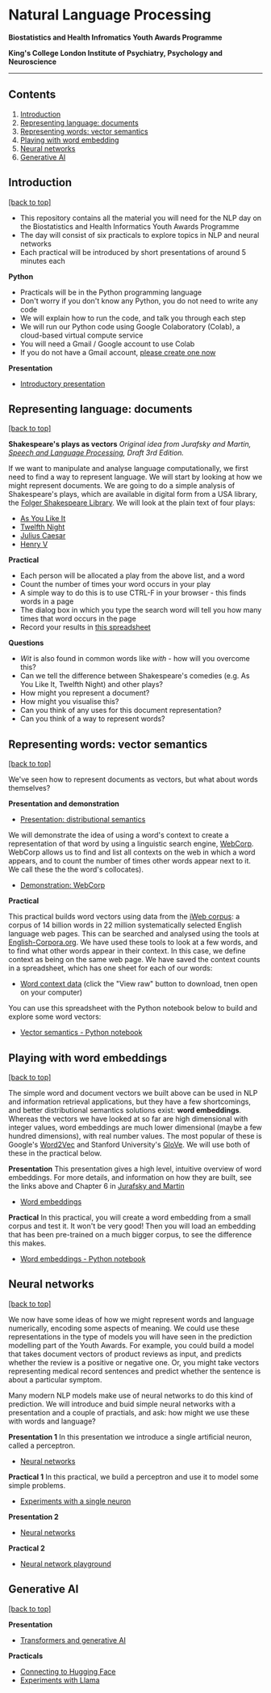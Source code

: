 # Natural Language Processing

**Biostatistics and Health Infromatics Youth Awards Programme**

**King's College London Institute of Psychiatry, Psychology and Neuroscience**

---

## Contents

1. [Introduction](#introduction)
1. [Representing language: documents](#representing-language-documents)
1. [Representing words: vector semantics](#representing-words-vector-semantics)
1. [Playing with word embedding](#playing-with-word-embeddings)
1. [Neural networks](#neural-networks)
1. [Generative AI](#generative-ai)

## Introduction
[[back to top]](#start-of-content)

- This repository contains all the material you will need for the NLP day on the Biostatistics and Health Informatics Youth Awards Programme
- The day will consist of six practicals to explore topics in NLP and neural networks
- Each practical will be introduced by short presentations of around 5 minutes each

**Python**

- Practicals will be in the Python programming language
- Don't worry if you don't know any Python, you do not need to write any code
- We will explain how to run the code, and talk you through each step
- We will run our Python code using Google Colaboratory (Colab), a cloud-based virtual compute service
- You will need a Gmail / Google account to use Colab
- If you do not have a Gmail account, [please create one now](https://support.google.com/mail/answer/56256?hl=en-GB) 

**Presentation**

- [Introductory presentation](./presentations/introduction.pdf) 

## Representing language: documents
[[back to top]](#start-of-content)

**Shakespeare's plays as vectors**
*Original idea from Jurafsky and Martin, [Speech and Language Processing](https://web.stanford.edu/~jurafsky/slp3/), Draft 3rd Edition.*

If we want to manipulate and analyse language computationally, we first need to find a way to represent language. We will start by looking at how we might represent documents. We are going to do a simple analysis of Shakespeare's plays, which are available in digital form from a USA library, the [Folger Shakespeare Library](https://www.folger.edu/explore/shakespeares-works/download/). We will look at the plain text of four plays:

- [As You Like It](https://flgr.sh/txtfssAYLtxt)
- [Twelfth Night](https://flgr.sh/txtfssTN_txt)
- [Julius Caesar](https://flgr.sh/txtfssJC_txt)
- [Henry V](https://flgr.sh/txtfssH5_txt)

**Practical**

- Each person will be allocated a play from the above list, and a word
- Count the number of times your word occurs in your play
- A simple way to do this is to use CTRL-F in your browser - this finds words in a page
- The dialog box in which you type the search word will tell you how many times that word occurs in the page
- Record your results in [this spreadsheet](https://docs.google.com/spreadsheets/d/1W-NI1-CAufuXTCHISsbwvnqY5krQVnsAxqX2IKpNcVg/edit?usp=sharing)

**Questions**

- *Wit* is also found in common words like *with* - how will you overcome this?
- Can we tell the difference between Shakespeare's comedies (e.g. As You Like It, Twelfth Night) and other plays?
- How might you represent a document?
- How might you visualise this?
- Can you think of any uses for this document representation?
- Can you think of a way to represent words?

## Representing words: vector semantics
[[back to top]](#start-of-content)

We've seen how to represent documents as vectors, but what about words themselves? 

**Presentation and demonstration**  

- [Presentation: distributional semantics](./presentations/distributional-semantics.pdf) 

We will demonstrate the idea of using a word's context to create a representation of that word by using a linguistic search engine, [WebCorp](https://www.webcorp.org.uk/). WebCorp allows us to find and list all contexts on the web in which a word appears, and to count the number of times other words appear next to it. We call these the the word's collocates).

- [Demonstration: WebCorp](https://www.webcorp.org.uk/)

**Practical**

This practical builds word vectors using data from the [iWeb corpus](https://www.english-corpora.org/iweb/): a corpus of 14 billion words in 22 million systematically selected English language web pages. This can be searched and analysed using the tools at [English-Corpora.org](https://www.english-corpora.org/). We have used these tools to look at a few words, and to find what other words appear in their context. In this case, we define context as being on the same web page. We have saved the context counts in a spreadsheet, which has one sheet for each of our words:

- [Word context data](./practicals/contexts.xlsx) (click the "View raw" button to download, tnen open on your computer)

You can use this spreadsheet with the Python notebook below to build and explore some word vectors:

- [Vector semantics - Python notebook](https://githubtocolab.com/KCL-Health-NLP/nlp_youth_awards/blob/main/practicals/plot_contexts.ipynb)

## Playing with word embeddings
[[back to top]](#start-of-content)

The simple word and document vectors we built above can be used in NLP and information retrieval applications, but they have a few shortcomings, and better distributional semantics solutions exist: **word embeddings**. Whereas the vectors we have looked at so far are high dimensional with integer values, word embeddings are much lower dimensional (maybe a few hundred dimensions), with real number values. The most popular of these is Google's [Word2Vec](https://www.tensorflow.org/text/tutorials/word2vec) and Stanford University's [GloVe](https://nlp.stanford.edu/projects/glove/). We will use both of these in the practical below.

**Presentation**
This presentation gives a high level, intuitive overview of word embeddings. For more details, and information on how they are built, see the links above and Chapter 6 in [Jurafsky and Martin](https://web.stanford.edu/~jurafsky/slp3/)
- [Word embeddings](./presentations/word-embeddings.pdf) 

**Practical**
In this practical, you will create a word embedding from a small corpus and test it. It won't be very good! Then you will load an embedding that has been pre-trained on a much bigger corpus, to see the difference this makes.

- [Word embeddings - Python notebook](https://githubtocolab.com/KCL-Health-NLP/nlp_youth_awards/blob/main/practicals/embeddings.ipynb)


## Neural networks
[[back to top]](#start-of-content)

We now have some ideas of how we might represent words and language numerically, encoding some aspects of meaning. We could use these representations in the type of models you will have seen in the prediction modelling part of the Youth Awards. For example, you could build a model that takes document vectors of product reviews as input, and predicts whether the review is a positive or negative one. Or, you might take vectors representing medical record sentences and predict whether the sentence is about a particular symptom. 

Many modern NLP models make use of neural networks to do this kind of prediction. We will introduce and buid simple neural networks with a presentation and a couple of practials, and ask: how might we use these with words and language?

**Presentation 1**
In this presentation we introduce a single artificial neuron, called a perceptron. 
- [Neural networks](./presentations/neural-networks.pdf) 

**Practical 1**
In this practical, we build a perceptron and use it to model some simple problems.
- [Experiments with a single neuron](https://githubtocolab.com/KCL-Health-NLP/nlp_youth_awards/blob/main/practicals/perceptrons.ipynb)

**Presentation 2**
- [Neural networks](./presentations/neural-networks.pdf) 

**Practical 2**
- [Neural network playground](https://playground.tensorflow.org/)


## Generative AI
[[back to top]](#start-of-content)

**Presentation**
- [Transformers and generative AI](./presentations/transformers.pdf) 

**Practicals**
- [Connecting to Hugging Face](https://githubtocolab.com/KCL-Health-NLP/nlp_youth_awards/blob/main/practicals/hugging_face.ipynb)
- [Experiments with Llama](https://githubtocolab.com/KCL-Health-NLP/nlp_youth_awards/blob/main/practicals/llama.ipynb)
